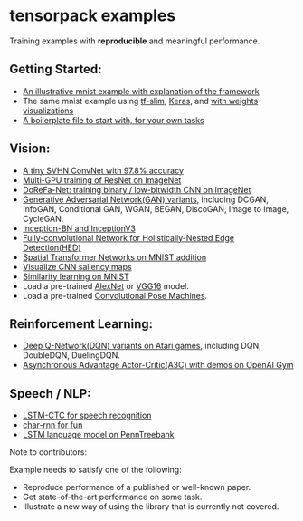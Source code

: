 
# tensorpack examples

Training examples with __reproducible__ and meaningful performance.

## Getting Started:
+ [An illustrative mnist example with explanation of the framework](mnist-convnet.py)
+ The same mnist example using [tf-slim](mnist-tfslim.py), [Keras](mnist-keras.py), and [with weights visualizations](mnist-visualizations.py)
+ [A boilerplate file to start with, for your own tasks](boilerplate.py)

## Vision:
+ [A tiny SVHN ConvNet with 97.8% accuracy](svhn-digit-convnet.py)
+ [Multi-GPU training of ResNet on ImageNet](ResNet)
+ [DoReFa-Net: training binary / low-bitwidth CNN on ImageNet](DoReFa-Net)
+ [Generative Adversarial Network(GAN) variants](GAN), including DCGAN, InfoGAN, Conditional GAN, WGAN, BEGAN, DiscoGAN, Image to Image, CycleGAN.
+ [Inception-BN and InceptionV3](Inception)
+ [Fully-convolutional Network for Holistically-Nested Edge Detection(HED)](HED)
+ [Spatial Transformer Networks on MNIST addition](SpatialTransformer)
+ [Visualize CNN saliency maps](Saliency)
+ [Similarity learning on MNIST](SimilarityLearning)
+ Load a pre-trained [AlexNet](load-alexnet.py) or [VGG16](load-vgg16.py) model.
+ Load a pre-trained [Convolutional Pose Machines](ConvolutionalPoseMachines/).

## Reinforcement Learning:
+ [Deep Q-Network(DQN) variants on Atari games](DeepQNetwork), including DQN, DoubleDQN, DuelingDQN.
+ [Asynchronous Advantage Actor-Critic(A3C) with demos on OpenAI Gym](A3C-Gym)

## Speech / NLP:
+ [LSTM-CTC for speech recognition](CTC-TIMIT)
+ [char-rnn for fun](Char-RNN)
+ [LSTM language model on PennTreebank](PennTreebank)


Note to contributors:

Example needs to satisfy one of the following:
+ Reproduce performance of a published or well-known paper.
+ Get state-of-the-art performance on some task.
+ Illustrate a new way of using the library that is currently not covered.

